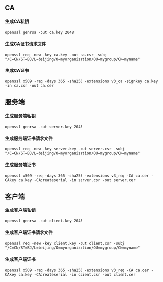 ## CA

#### 生成CA私钥

```openssl genrsa -out ca.key 2048```

#### 生成CA证书请求文件

```openssl req -new -key ca.key -out ca.csr -subj "/C=CN/ST=BJ/L=beijing/O=myorganization/OU=mygroup/CN=myname"```

#### 生成CA证书

```openssl x509 -req -days 365 -sha256 -extensions v3_ca -signkey ca.key -in ca.csr -out ca.cer```

## 服务端

#### 生成服务端私钥

```openssl genrsa -out server.key 2048```

#### 生成服务端证书请求文件

```openssl req -new -key server.key -out server.csr -subj "/C=CN/ST=BJ/L=beijing/O=myorganization/OU=mygroup/CN=myname"```

#### 生成服务端证书

```openssl x509 -req -days 365 -sha256 -extensions v3_req -CA ca.cer -CAkey ca.key -CAcreateserial -in server.csr -out server.cer```

## 客户端

#### 生成客户端私钥

```openssl genrsa -out client.key 2048```

#### 生成客户端证书请求文件

```openssl req -new -key client.key -out client.csr -subj "/C=CN/ST=BJ/L=beijing/O=myorganization/OU=mygroup/CN=myname"```

#### 生成客户端证书

```openssl x509 -req -days 365 -sha256 -extensions v3_req -CA ca.cer -CAkey ca.key -CAcreateserial -in client.csr -out client.cer```

